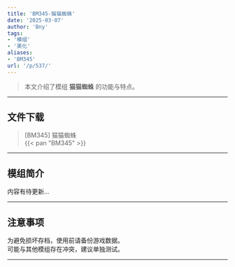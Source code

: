 ```yaml
---
title: 'BM345-猫猫蜘蛛'
date: '2025-03-07'
author: 'Bny'
tags:
- '模组'
- '美化'
aliases:
- 'BM345'
url: '/p/537/'
---
```


> 本文介绍了模组 **猫猫蜘蛛** 的功能与特点。

---

## 文件下载

> [BM345] 猫猫蜘蛛  
{{< pan "BM345" >}}  

---

## 模组简介

>  
内容有待更新...  

---

## 注意事项

>  
为避免损坏存档，使用前请备份游戏数据。  
可能与其他模组存在冲突，建议单独测试。  

---

